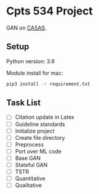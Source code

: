 # Cpts 534 Project
GAN on [CASAS](https://duckduckgo.com).

## Setup
Python version: 3.9

Module install for mac:
```bash
pip3 install -r requirement.txt
```

## Task List
- [ ] Citation update in Latex
- [ ] Guideline standards
- [ ] Initialize project
- [ ] Create file directory
- [ ] Preprocess
- [ ] Port over ML code
- [ ] Base GAN
- [ ] Stateful GAN
- [ ] TSTR
- [ ] Quantitative
- [ ] Qualitative
